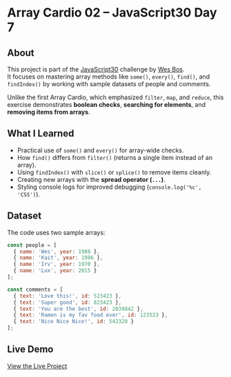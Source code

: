 # Array Cardio 02 – JavaScript30 Day 7

## About
This project is part of the [JavaScript30](https://javascript30.com) challenge by [Wes Bos](https://github.com/wesbos).  
It focuses on mastering array methods like `some()`, `every()`, `find()`, and `findIndex()` by working with sample datasets of people and comments.

Unlike the first Array Cardio, which emphasized `filter`, `map`, and `reduce`, this exercise demonstrates **boolean checks**, **searching for elements**, and **removing items from arrays**.


## What I Learned
- Practical use of `some()` and `every()` for array-wide checks.
- How `find()` differs from `filter()` (returns a single item instead of an array).
- Using `findIndex()` with `slice()` or `splice()` to remove items cleanly.
- Creating new arrays with the **spread operator (`...`)**.
- Styling console logs for improved debugging (`console.log('%c', 'CSS')`).

## Dataset
The code uses two sample arrays:
```js
const people = [
  { name: 'Wes', year: 1988 },
  { name: 'Kait', year: 1986 },
  { name: 'Irv', year: 1970 },
  { name: 'Lux', year: 2015 }
];

const comments = [
  { text: 'Love this!', id: 523423 },
  { text: 'Super good', id: 823423 },
  { text: 'You are the best', id: 2039842 },
  { text: 'Ramen is my fav food ever', id: 123523 },
  { text: 'Nice Nice Nice!', id: 542328 }
];
```

## Live Demo
[View the Live Project](https://m-anees-c.github.io/javascript30/day07-array-cardio-02/)
